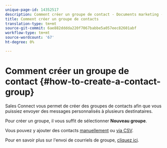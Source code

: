 ```yaml
---
unique-page-id: 14352517
description: Comment créer un groupe de contact - Documents marketing - Documentation du produit
title: Comment créer un groupe de contacts
translation-type: tm+mt
source-git-commit: 6ae882dddda220f7067babbe5a057eec82601abf
workflow-type: tm+mt
source-wordcount: '67'
ht-degree: 0%

---
```



# Comment créer un groupe de contact {#how-to-create-a-contact-group}

Sales Connect vous permet de créer des groupes de contacts afin que vous puissiez envoyer des messages personnalisés à plusieurs destinataires.

Pour créer un groupe, il vous suffit de sélectionner **Nouveau groupe**.

Vous pouvez y ajouter des contacts [manuellement](/help/marketo/product-docs/marketo-sales-connect/people/managing-contacts/creating-and-deleting-contacts.md) ou [via CSV](/help/marketo/product-docs/marketo-sales-connect/people/managing-contacts/import-contacts-via-csv.md).

Pour en savoir plus sur l&#39;envoi de courriels de groupe, [cliquez ici](/help/marketo/product-docs/marketo-sales-connect/email/send-a-sales-email/how-to-send-a-group-email.md).
